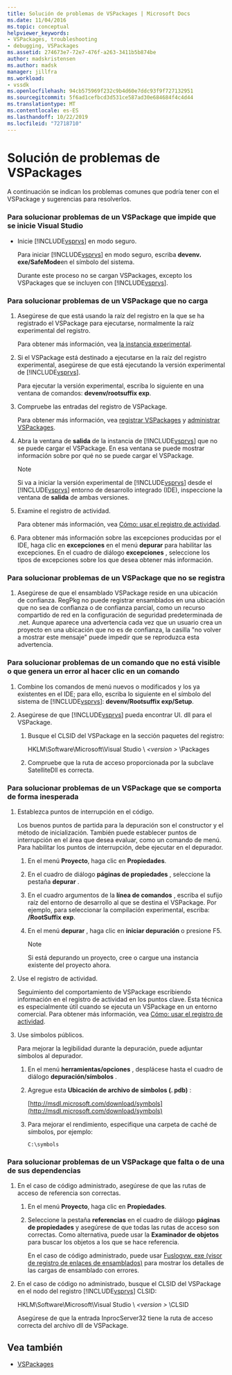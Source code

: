```yaml
---
title: Solución de problemas de VSPackages | Microsoft Docs
ms.date: 11/04/2016
ms.topic: conceptual
helpviewer_keywords:
- VSPackages, troubleshooting
- debugging, VSPackages
ms.assetid: 274673e7-72e7-476f-a263-3411b5b874be
author: madskristensen
ms.author: madsk
manager: jillfra
ms.workload:
- vssdk
ms.openlocfilehash: 94cb575969f232c9b4d60e7ddc93f9f727132951
ms.sourcegitcommit: 5f6ad1cefbcd3d531ce587ad30e684684f4c4d44
ms.translationtype: MT
ms.contentlocale: es-ES
ms.lasthandoff: 10/22/2019
ms.locfileid: "72718710"
---
```

# <a name="troubleshooting-vspackages"></a>Solución de problemas de VSPackages
A continuación se indican los problemas comunes que podría tener con el VSPackage y sugerencias para resolverlos.

### <a name="to-troubleshoot-a-vspackage-that-keeps-visual-studio-from-starting"></a>Para solucionar problemas de un VSPackage que impide que se inicie Visual Studio

- Inicie [!INCLUDE[vsprvs](../code-quality/includes/vsprvs_md.md)] en modo seguro.

   Para iniciar [!INCLUDE[vsprvs](../code-quality/includes/vsprvs_md.md)] en modo seguro, escriba **devenv. exe/SafeMode**en el símbolo del sistema.

   Durante este proceso no se cargan VSPackages, excepto los VSPackages que se incluyen con [!INCLUDE[vsprvs](../code-quality/includes/vsprvs_md.md)].

### <a name="to-troubleshoot-a-vspackage-that-does-not-load"></a>Para solucionar problemas de un VSPackage que no carga

1. Asegúrese de que está usando la raíz del registro en la que se ha registrado el VSPackage para ejecutarse, normalmente la raíz experimental del registro.

    Para obtener más información, vea [la instancia experimental](../extensibility/the-experimental-instance.md).

2. Si el VSPackage está destinado a ejecutarse en la raíz del registro experimental, asegúrese de que está ejecutando la versión experimental de [!INCLUDE[vsprvs](../code-quality/includes/vsprvs_md.md)].

    Para ejecutar la versión experimental, escriba lo siguiente en una ventana de comandos: **devenv/rootsuffix exp**.

3. Compruebe las entradas del registro de VSPackage.

    Para obtener más información, vea [registrar VSPackages](registering-and-unregistering-vspackages.md) y [administrar VSPackages](../extensibility/managing-vspackages.md).

4. Abra la ventana de **salida** de la instancia de [!INCLUDE[vsprvs](../code-quality/includes/vsprvs_md.md)] que no se puede cargar el VSPackage. En esa ventana se puede mostrar información sobre por qué no se puede cargar el VSPackage.

   > [!NOTE]
   > Si va a iniciar la versión experimental de [!INCLUDE[vsprvs](../code-quality/includes/vsprvs_md.md)] desde el [!INCLUDE[vsprvs](../code-quality/includes/vsprvs_md.md)] entorno de desarrollo integrado (IDE), inspeccione la ventana de **salida** de ambas versiones.

5. Examine el registro de actividad.

    Para obtener más información, vea [Cómo: usar el registro de actividad](../extensibility/how-to-use-the-activity-log.md).

6. Para obtener más información sobre las excepciones producidas por el IDE, haga clic en **excepciones** en el menú **depurar** para habilitar las excepciones. En el cuadro de diálogo **excepciones** , seleccione los tipos de excepciones sobre los que desea obtener más información.

### <a name="to-troubleshoot-a-vspackage-that-does-not-register"></a>Para solucionar problemas de un VSPackage que no se registra

1. Asegúrese de que el ensamblado VSPackage reside en una ubicación de confianza. RegPkg no puede registrar ensamblados en una ubicación que no sea de confianza o de confianza parcial, como un recurso compartido de red en la configuración de seguridad predeterminada de .net. Aunque aparece una advertencia cada vez que un usuario crea un proyecto en una ubicación que no es de confianza, la casilla "no volver a mostrar este mensaje" puede impedir que se reproduzca esta advertencia.

### <a name="to-troubleshoot-a-command-that-is-not-visible-or-that-generates-an-error-when-you-click-a-command"></a>Para solucionar problemas de un comando que no está visible o que genera un error al hacer clic en un comando

1. Combine los comandos de menú nuevos o modificados y los ya existentes en el IDE; para ello, escriba lo siguiente en el símbolo del sistema de [!INCLUDE[vsprvs](../code-quality/includes/vsprvs_md.md)]: **devenv/Rootsuffix exp/Setup**.

2. Asegúrese de que [!INCLUDE[vsprvs](../code-quality/includes/vsprvs_md.md)] pueda encontrar UI. dll para el VSPackage.

   1. Busque el CLSID del VSPackage en la sección paquetes del registro:

        HKLM\Software\Microsoft\Visual Studio \\ *\<version >* \Packages

   2. Compruebe que la ruta de acceso proporcionada por la subclave SatelliteDll es correcta.

### <a name="to-troubleshoot-a-vspackage-that-behaves-unexpectedly"></a>Para solucionar problemas de un VSPackage que se comporta de forma inesperada

1. Establezca puntos de interrupción en el código.

     Los buenos puntos de partida para la depuración son el constructor y el método de inicialización. También puede establecer puntos de interrupción en el área que desea evaluar, como un comando de menú. Para habilitar los puntos de interrupción, debe ejecutar en el depurador.

    1. En el menú **Proyecto**, haga clic en **Propiedades**.

    2. En el cuadro de diálogo **páginas de propiedades** , seleccione la pestaña **depurar** .

    3. En el cuadro argumentos de la **línea de comandos** , escriba el sufijo raíz del entorno de desarrollo al que se destina el VSPackage. Por ejemplo, para seleccionar la compilación experimental, escriba: **/RootSuffix exp**.

    4. En el menú **depurar** , haga clic en **iniciar depuración** o presione F5.

        > [!NOTE]
        > Si está depurando un proyecto, cree o cargue una instancia existente del proyecto ahora.

2. Use el registro de actividad.

     Seguimiento del comportamiento de VSPackage escribiendo información en el registro de actividad en los puntos clave. Esta técnica es especialmente útil cuando se ejecuta un VSPackage en un entorno comercial. Para obtener más información, vea [Cómo: usar el registro de actividad](../extensibility/how-to-use-the-activity-log.md).

3. Use símbolos públicos.

     Para mejorar la legibilidad durante la depuración, puede adjuntar símbolos al depurador.

    1. En el menú **herramientas/opciones** , desplácese hasta el cuadro de diálogo **depuración/símbolos** .

    2. Agregue esta **Ubicación de archivo de símbolos (. pdb)** :

         [http://msdl.microsoft.com/download/symbols](http://msdl.microsoft.com/download/symbols)

    3. Para mejorar el rendimiento, especifique una carpeta de caché de símbolos, por ejemplo:

        ```
        C:\symbols
        ```

### <a name="to-troubleshoot-a-missing-vspackage-or-one-of-its-dependencies"></a>Para solucionar problemas de un VSPackage que falta o de una de sus dependencias

1. En el caso de código administrado, asegúrese de que las rutas de acceso de referencia son correctas.

   1. En el menú **Proyecto**, haga clic en **Propiedades**.

   2. Seleccione la pestaña **referencias** en el cuadro de diálogo **páginas de propiedades** y asegúrese de que todas las rutas de acceso son correctas. Como alternativa, puede usar la **Examinador de objetos** para buscar los objetos a los que se hace referencia.

        En el caso de código administrado, puede usar [Fuslogvw. exe (visor de registro de enlaces de ensamblados)](/dotnet/framework/tools/fuslogvw-exe-assembly-binding-log-viewer) para mostrar los detalles de las cargas de ensamblado con errores.

2. En el caso de código no administrado, busque el CLSID del VSPackage en el nodo del registro [!INCLUDE[vsprvs](../code-quality/includes/vsprvs_md.md)] CLSID:

    HKLM\Software\Microsoft\Visual Studio \\ *\<version >* \CLSID

   Asegúrese de que la entrada InprocServer32 tiene la ruta de acceso correcta del archivo dll de VSPackage.

## <a name="see-also"></a>Vea también
- [VSPackages](../extensibility/internals/vspackages.md)